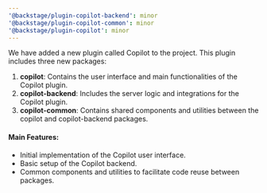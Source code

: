 ```yaml
---
'@backstage/plugin-copilot-backend': minor
'@backstage/plugin-copilot-common': minor
'@backstage/plugin-copilot': minor
---
```


We have added a new plugin called Copilot to the project. This plugin includes three new packages:

1. **copilot**: Contains the user interface and main functionalities of the Copilot plugin.
2. **copilot-backend**: Includes the server logic and integrations for the Copilot plugin.
3. **copilot-common**: Contains shared components and utilities between the copilot and copilot-backend packages.

#### Main Features:

- Initial implementation of the Copilot user interface.
- Basic setup of the Copilot backend.
- Common components and utilities to facilitate code reuse between packages.
